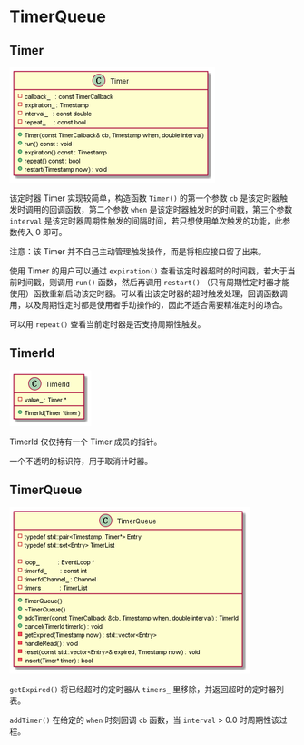 # TimerQueue

## Timer

![](./images/Timer.png)

该定时器 Timer 实现较简单，构造函数 `Timer()` 的第一个参数 `cb` 是该定时器触发时调用的回调函数，第二个参数 `when` 是该定时器触发时的时间戳，第三个参数 `interval` 是该定时器周期性触发的间隔时间，若只想使用单次触发的功能，此参数传入 0 即可。

注意：该 Timer 并不自己主动管理触发操作，而是将相应接口留了出来。

使用 Timer 的用户可以通过 `expiration()` 查看该定时器超时的时间戳，若大于当前时间戳，则调用 `run()` 函数，然后再调用 `restart()` （只有周期性定时器才能使用）函数重新启动该定时器。可以看出该定时器的超时触发处理，回调函数调用，以及周期性定时都是使用者手动操作的，因此不适合需要精准定时的场合。

可以用 `repeat()` 查看当前定时器是否支持周期性触发。



## TimerId

![](./images/TimerId.png)

TimerId 仅仅持有一个 Timer 成员的指针。

一个不透明的标识符，用于取消计时器。

## TimerQueue

![](./images/TimerQueue.png)



`getExpired()` 将已经超时的定时器从 `timers_` 里移除，并返回超时的定时器列表。

`addTimer()` 在给定的 `when` 时刻回调 `cb` 函数，当 `interval` > 0.0 时周期性该过程。